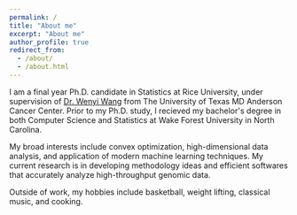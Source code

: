```yaml
---
permalink: /
title: "About me"
excerpt: "About me"
author_profile: true
redirect_from: 
  - /about/
  - /about.html
---
```


I am a final year Ph.D. candidate in Statistics at Rice University, under supervision of [Dr. Wenyi Wang](https://odin.mdacc.tmc.edu/~wwang7/) from The University of Texas MD Anderson Cancer Center. Prior to my Ph.D. study, I recieved my bachelor's degree in both Computer Science and Statistics at Wake Forest University in North Carolina.

My broad interests include convex optimization, high-dimensional data analysis, and application of modern machine learning techniques. My current research is in developing methodology ideas and efficient softwares that accurately analyze high-throughput genomic data.

Outside of work, my hobbies include basketball, weight lifting, classical music, and cooking.
